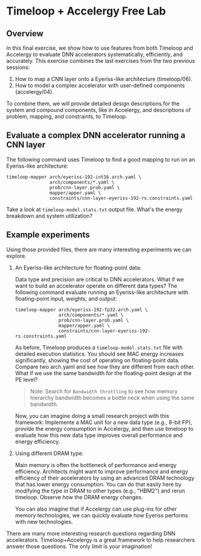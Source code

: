 Timeloop + Accelergy Free Lab
==========

## Overview
In this final exercise, we show how to use features from both Timeloop and Accelergy to evaluate DNN accelerators systematically, efficiently, and accurately. This exercise combines the last exercises from the two previous sessions:

1. How to map a CNN layer onto a Eyeriss-like architecture (timeloop/06).
2. How to model a complex accelerator with user-defined components (accelergy/04).

To combine them, we will provide detailed design descriptions for the system and compound components, like in Accelergy, and descriptions of problem, mapping, and constraints, to Timeloop.

## Evaluate a complex DNN accelerator running a CNN layer
The following command uses Timeloop to find a good mapping to run on an Eyeriss-like architecture:

```
timeloop-mapper arch/eyeriss-192-int16.arch.yaml \
                arch/components/*.yaml \
                prob/cnn-layer.prob.yaml \
                mapper/apper.yaml \
                constraints/cnn-layer-eyeriss-192-rs.constraints.yaml
```

Take a look at `timeloop-model.stats.txt` output file. What's the energy breakdown and system utilization?

## Example experiments
Using those provided files, there are many interesting experiments we can explore.

1. An Eyeriss-like architecture for floating-point data:

    Data type and precision are critical to DNN accelerators. What if we want to build an accelerator operate on different data types? The following command evaluate running an Eyeriss-like architecture with floating-point input, weights, and output:

    ```
    timeloop-mapper arch/eyeriss-192-fp32.arch.yaml \
                    arch/components/*.yaml \
                    prob/cnn-layer.prob.yaml \
                    mapper/apper.yaml \
                    constraints/cnn-layer-eyeriss-192-rs.constraints.yaml
    ```

    As before, Timeloop produces a `timeloop-model.stats.txt` file with detailed execution statistics. You should see MAC energy increases significantly, showing the cost of operating on floating-point data. Compare two arch.yaml and see how they are different from each other. What if we use the same bandwidth for the floating-point design at the PE level?

    > Note: Search for `Bandwidth throttling` to see how memory hierarchy bandwidth becomes a bottle neck when using the same bandwidth.

    Now, you can imagine doing a small research project with this framework: Implemente a MAC unit for a new data type (e.g., 8-bit FP), provide the energy consumption in Accelergy, and then use timeloop to evaluate how this new data type improves overall performance and energy efficiency.

2. Using different DRAM type:

    Main memory is often the bottleneck of performance and energy efficiency. Architects might want to improve performance and energy efficiency of their accelerators by using an advanced DRAM technology that has lower energy consumption. You can do that easily here by modifying the type in DRAM to other types (e.g., "HBM2") and rerun timeloop. Observe how the DRAM energy changes.

    You can also imagine that if Accelergy can use plug-ins for other memory technologies, we can quickly evaluate how Eyeriss performs with new technologies.

There are many more interesting research questions regarding DNN accelerators. Timeloop+Accelergy is a great framework to help researchers answer those questions. The only limit is your imagination! 
